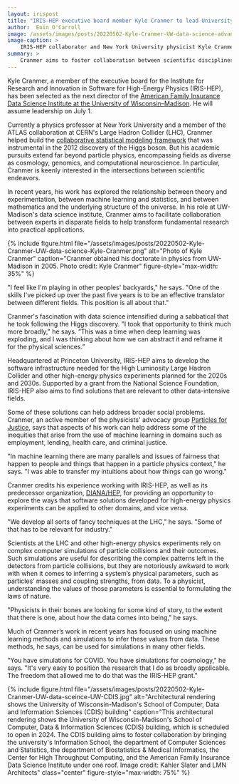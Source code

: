 ```yaml
---
layout: irispost
title: "IRIS-HEP executive board member Kyle Cranmer to lead University of Wisconsin–Madison's data science institute "
author:  Eoin O'Carroll
image: /assets/images/posts/20220502-Kyle-Cranmer-UW-data-science-advanced-study.jpg
image-caption: >
    IRIS-HEP collaborator and New York University physicist Kyle Cranmer speaks at Princeton's Institute for Advanced Study in May 2019. Photo credit: Institute for Advanced Study
summary: >
    Cranmer aims to foster collaboration between scientific disciplines while addressing machine learning's impacts on society's most vulnerable members.
---
```


Kyle Cranmer, a member of the executive board for the Institute for Research and Innovation in Software for High-Energy Physics (IRIS-HEP), has been selected as the next director of the [American Family Insurance Data Science Institute at the University of Wisconsin–Madison](https://datascience.wisc.edu/institute/). He will assume leadership on July 1.

Currently a physics professor at New York University and a member of the ATLAS collaboration at CERN's Large Hadron Collider (LHC), Cranmer helped build the [collaborative statistical modeling framework](https://cds.nyu.edu/projects/collaborative-statistical-modeling/) that was instrumental in the 2012 discovery of the Higgs boson. But his academic pursuits extend far beyond particle physics, encompassing fields as diverse as cosmology, genomics, and computational neuroscience. In particular, Cranmer is keenly interested in the intersections between scientific endeavors.

In recent years, his work has explored the relationship between theory and experimentation, between machine learning and statistics, and between mathematics and the underlying structure of the universe. In his role at UW-Madison's data science institute, Cranmer aims to facilitate collaboration between experts in disparate fields to help transform fundamental research into practical applications.

{% include figure.html
    file="/assets/images/posts/20220502-Kyle-Cranmer-UW-data-science-Kyle-Cranmer.png"
    alt="Photo of Kyle Cranmer"
    caption="Cranmer obtained his doctorate in physics from UW-Madison in 2005. Photo credit: Kyle Cranmer"
    figure-style="max-width: 35%"
%}

"I feel like I'm playing in other peoples' backyards," he says. "One of the skills I've picked up over the past five years is to be an effective translator between different fields. This position is all about that."

Cranmer's fascination with data science intensified during a sabbatical that he took following the Higgs discovery. "I took that opportunity to think much more broadly," he says. “This was a time when deep learning was exploding, and I was thinking about how we can abstract it and reframe it for the physical sciences.”

Headquartered at Princeton University, IRIS-HEP aims to develop the software infrastructure needed for the High Luminosity Large Hadron Collider and other high-energy physics experiments planned for the 2020s and 2030s. Supported by a grant from the National Science Foundation, IRIS-HEP also aims to find solutions that are relevant to other data-intensive fields.

Some of these solutions can help address broader social problems. Cranmer, an active member of the physicists' advocacy group [Particles for Justice](https://www.particlesforjustice.org/), says that aspects of his work can help address some of the inequities that arise from the use of machine learning in domains such as employment, lending, health care, and criminal justice.

"In machine learning there are many parallels and issues of fairness that happen to people and things that happen in a particle physics context," he says. "I was able to transfer my intuitions about how things can go wrong."

Cranmer credits his experience working with IRIS-HEP, as well as its predecessor organization, [DIANA/HEP,](https://diana-hep.org/) for providing an opportunity to explore the ways that software solutions developed for high-energy physics experiments can be applied to other domains, and vice versa.

"We develop all sorts of fancy techniques at the LHC," he says. "Some of that has to be relevant for industry."

Scientists at the LHC and other high-energy physics experiments rely on complex computer simulations of particle collisions and their outcomes. Such simulations are useful for describing the complex patterns left in the detectors from particle collisions, but they are notoriously awkward to work with when it comes to inferring a system’s physical parameters, such as particles’ masses and coupling strengths, from data.  To a physicist, understanding the values of those parameters is essential to formulating the laws of nature.

"Physicists in their bones are looking for some kind of story, to the extent that there is one, about how the data comes into being," he says.

Much of Cranmer’s work in recent years has focused on using machine learning methods and simulations to infer these values from data. These methods, he says, can be used for simulations in many other fields.

"You have simulations for COVID. You have simulations for cosmology," he says. "It's very easy to position the research that I do as broadly applicable. The freedom that allowed me to do that was the IRIS-HEP grant."

{% include figure.html
    file="/assets/images/posts/20220502-Kyle-Cranmer-UW-data-sceince-UW-CDIS.jpg"
    alt="Architectural rendering shows the University of Wisconsin-Madison's School of Computer, Data and Information Sciences (CDIS) building"
    caption="This architectural rendering shows the University of Wisconsin-Madison's School of Computer, Data & Information Sciences (CDIS) building, which is scheduled to open in 2024. The CDIS building aims to foster collaboration by bringing the university's Information School, the department of Computer Sciences and Statistics, the department of Biostatistics & Medical Informatics,  the Center for High Throughput Computing, and the American Family Insurance Data Science Institute under one roof. Image credit: Kahler Slater and LMN Architects"
    class="center"
    figure-style="max-width: 75%"
%}
